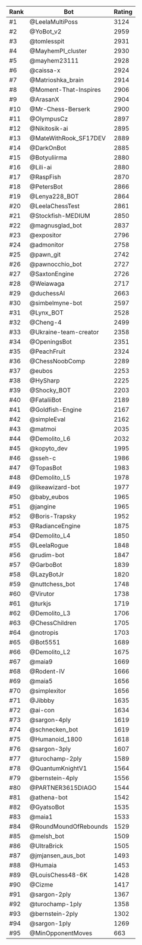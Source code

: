 Rank|Bot|Rating
---|---|---
#1|@LeelaMultiPoss|3124
#2|@YoBot_v2|2959
#3|@tomlesspit|2931
#4|@MayhemPI_cluster|2930
#5|@mayhem23111|2928
#6|@caissa-x|2924
#7|@Matrioshka_brain|2914
#8|@Moment-That-Inspires|2906
#9|@ArasanX|2904
#10|@Mr-Chess-Berserk|2900
#11|@OlympusCz|2897
#12|@Nikitosik-ai|2895
#13|@MateWithRook_SF17DEV|2889
#14|@DarkOnBot|2885
#15|@Botyuliirma|2880
#16|@Lili-ai|2880
#17|@RaspFish|2870
#18|@PetersBot|2866
#19|@Lenya228_BOT|2864
#20|@LeelaChessTest|2861
#21|@Stockfish-MEDIUM|2850
#22|@magnusglad_bot|2837
#23|@expositor|2796
#24|@admonitor|2758
#25|@pawn_git|2742
#26|@pawnocchio_bot|2727
#27|@SaxtonEngine|2726
#28|@Weiawaga|2717
#29|@duchessAI|2663
#30|@simbelmyne-bot|2597
#31|@Lynx_BOT|2528
#32|@Cheng-4|2499
#33|@Ukraine-team-creator|2358
#34|@OpeningsBot|2351
#35|@PeachFruit|2324
#36|@ChessNoobComp|2289
#37|@eubos|2253
#38|@HySharp|2225
#39|@Shocky_BOT|2203
#40|@FataliiBot|2189
#41|@Goldfish-Engine|2167
#42|@simpleEval|2162
#43|@matmoi|2035
#44|@Demolito_L6|2032
#45|@kopyto_dev|1995
#46|@sseh-c|1986
#47|@TopasBot|1983
#48|@Demolito_L5|1978
#49|@likeawizard-bot|1977
#50|@baby_eubos|1965
#51|@jangine|1965
#52|@Boris-Trapsky|1952
#53|@RadianceEngine|1875
#54|@Demolito_L4|1850
#55|@LeelaRogue|1848
#56|@rudim-bot|1847
#57|@GarboBot|1839
#58|@LazyBotJr|1820
#59|@nuttchess_bot|1748
#60|@Virutor|1738
#61|@turkjs|1719
#62|@Demolito_L3|1706
#63|@ChessChildren|1705
#64|@notropis|1703
#65|@Bot5551|1689
#66|@Demolito_L2|1675
#67|@maia9|1669
#68|@Rodent-IV|1666
#69|@maia5|1656
#70|@simplexitor|1656
#71|@Jibbby|1635
#72|@ai-con|1634
#73|@sargon-4ply|1619
#74|@schnecken_bot|1619
#75|@Humanoid_1800|1618
#76|@sargon-3ply|1607
#77|@turochamp-2ply|1589
#78|@QuantumKnightV1|1564
#79|@bernstein-4ply|1556
#80|@PARTNER3615DIAGO|1544
#81|@athena-bot|1542
#82|@GyatsoBot|1535
#83|@maia1|1533
#84|@RoundMoundOfRebounds|1529
#85|@melsh_bot|1509
#86|@UltraBrick|1505
#87|@jmjansen_aus_bot|1493
#88|@Humaia|1453
#89|@LouisChess48-6K|1428
#90|@Cizme|1417
#91|@sargon-2ply|1367
#92|@turochamp-1ply|1358
#93|@bernstein-2ply|1302
#94|@sargon-1ply|1269
#95|@MinOpponentMoves|663
